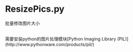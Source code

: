 ResizePics.py
===

批量修改图片大小
<br>

<br>
需要安装python的图片处理模块[Python Imaging Library (PIL)](http://www.pythonware.com/products/pil/)